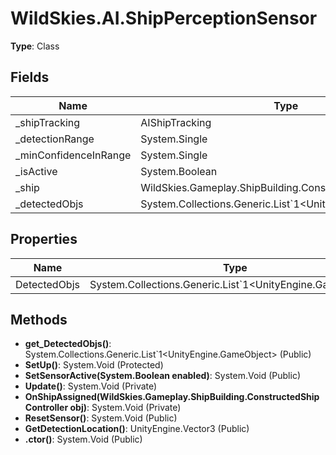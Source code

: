 ﻿# WildSkies.AI.ShipPerceptionSensor

**Type**: Class

## Fields

| Name | Type | Access |
|------|------|--------|
| _shipTracking | AIShipTracking | Private |
| _detectionRange | System.Single | Private |
| _minConfidenceInRange | System.Single | Private |
| _isActive | System.Boolean | Private |
| _ship | WildSkies.Gameplay.ShipBuilding.ConstructedShipController | Private |
| _detectedObjs | System.Collections.Generic.List`1<UnityEngine.GameObject> | Private |

## Properties

| Name | Type | Access |
|------|------|--------|
| DetectedObjs | System.Collections.Generic.List`1<UnityEngine.GameObject> | Public |

## Methods

- **get_DetectedObjs()**: System.Collections.Generic.List`1<UnityEngine.GameObject> (Public)
- **SetUp()**: System.Void (Protected)
- **SetSensorActive(System.Boolean enabled)**: System.Void (Public)
- **Update()**: System.Void (Private)
- **OnShipAssigned(WildSkies.Gameplay.ShipBuilding.ConstructedShipController obj)**: System.Void (Private)
- **ResetSensor()**: System.Void (Public)
- **GetDetectionLocation()**: UnityEngine.Vector3 (Public)
- **.ctor()**: System.Void (Public)

